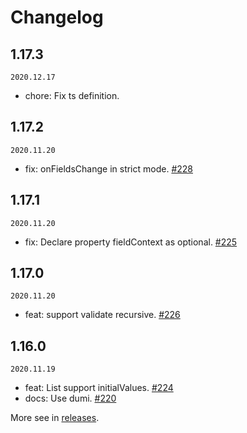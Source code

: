 # Changelog

## 1.17.3

`2020.12.17`

- chore: Fix ts definition.

## 1.17.2

`2020.11.20`

- fix: onFieldsChange in strict mode. [#228](https://github.com/react-component/field-form/pull/228)

## 1.17.1

`2020.11.20`

- fix: Declare property fieldContext as optional. [#225](https://github.com/react-component/field-form/pull/225)

## 1.17.0

`2020.11.20`

- feat: support validate recursive. [#226](https://github.com/react-component/field-form/pull/226)

## 1.16.0

`2020.11.19`

- feat: List support initialValues. [#224](https://github.com/react-component/field-form/pull/224)
- docs: Use dumi. [#220](https://github.com/react-component/field-form/pull/220)

More see in [releases](https://github.com/react-component/field-form/releases).
